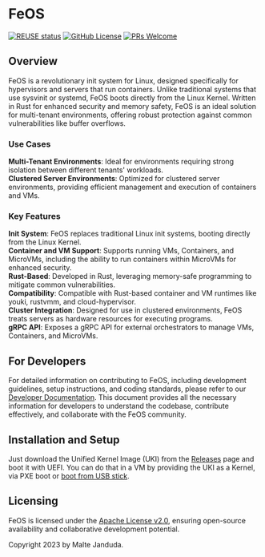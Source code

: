 # FeOS

[![REUSE status](https://api.reuse.software/badge/github.com/ironcore-dev/dpservice)](https://api.reuse.software/info/github.com/ironcore-dev/FeOS)
[![GitHub License](https://img.shields.io/static/v1?label=License&message=Apache-2.0&color=blue)](LICENSE)
[![PRs Welcome](https://img.shields.io/badge/PRs-welcome-brightgreen.svg)](https://makeapullrequest.com)

## Overview
FeOS is a revolutionary init system for Linux, designed specifically for hypervisors and servers that run containers. Unlike traditional systems that use sysvinit or systemd, FeOS boots directly from the Linux Kernel. Written in Rust for enhanced security and memory safety, FeOS is an ideal solution for multi-tenant environments, offering robust protection against common vulnerabilities like buffer overflows.

### Use Cases
**Multi-Tenant Environments**: Ideal for environments requiring strong isolation between different tenants' workloads.  
**Clustered Server Environments**: Optimized for clustered server environments, providing efficient management and execution of containers and VMs.

### Key Features
**Init System**: FeOS replaces traditional Linux init systems, booting directly from the Linux Kernel.  
**Container and VM Support**: Supports running VMs, Containers, and MicroVMs, including the ability to run containers within MicroVMs for enhanced security.  
**Rust-Based**: Developed in Rust, leveraging memory-safe programming to mitigate common vulnerabilities.  
**Compatibility**: Compatible with Rust-based container and VM runtimes like youki, rustvmm, and cloud-hypervisor.  
**Cluster Integration**: Designed for use in clustered environments, FeOS treats servers as hardware resources for executing programs.  
**gRPC API**: Exposes a gRPC API for external orchestrators to manage VMs, Containers, and MicroVMs.

## For Developers
For detailed information on contributing to FeOS, including development guidelines, setup instructions, and coding standards, please refer to our [Developer Documentation](docs/development.md). This document provides all the necessary information for developers to understand the codebase, contribute effectively, and collaborate with the FeOS community.

## Installation and Setup
Just download the Unified Kernel Image (UKI) from the [Releases](https://github.com/maltej/feos/releases) page and boot it with UEFI. You can do that in a VM by providing the UKI as a Kernel, via PXE boot or [boot from USB stick](docs/boot-image/uki.md#boot-from-usb-stick).

## Licensing
FeOS is licensed under the [Apache License v2.0](LICENSE), ensuring open-source availability and collaborative development potential.

Copyright 2023 by Malte Janduda.

